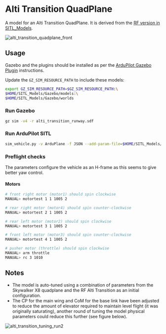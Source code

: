 # Alti Transition QuadPlane

A model for an Alti Transition QuadPlane. It is derived from the [RF version in SITL_Models](https://github.com/ArduPilot/SITL_Models/tree/master/RealFlight/Released_Models/QuadPlanes/Alti_Transition_QuadPlane).

![alti_transition_quadplane_front](https://user-images.githubusercontent.com/24916364/150612555-958a64d4-c434-4f90-94bd-678e6b6011ec.png)


## Usage

Gazebo and the plugins should be installed as per the [ArduPilot Gazebo Plugin](https://github.com/ArduPilot/ardupilot_gazebo) instructions.

Update the `GZ_SIM_RESOURCE_PATH` to include these models:

```bash
export GZ_SIM_RESOURCE_PATH=$GZ_SIM_RESOURCE_PATH:\
$HOME/SITL_Models/Gazebo/models:\
$HOME/SITL_Models/Gazebo/worlds
```

### Run Gazebo

```bash
gz sim -v4 -r alti_transition_runway.sdf
```

###  Run ArduPilot SITL

```bash
sim_vehicle.py -v ArduPlane -f JSON --add-param-file=$HOME/SITL_Models/Gazebo/config/alti_transition_quad.param --console --map
```

### Preflight checks

The parameters configure the vehicle as an H-frame as this seems to give better yaw control.

#### Motors

```bash
# front right motor (motor1) should spin clockwise
MANUAL> motortest 1 1 1005 2

# rear right motor (motor4) should spin counter-clockwise
MANUAL> motortest 2 1 1005 2

# rear left motor (motor2) should spin clockwise
MANUAL> motortest 3 1 1005 2

# front left motor (motor3) should spin counter-clockwise
MANUAL> motortest 4 1 1005 2

# pusher motor (throttle) should spin clockwise
MANUAL> arm throttle
MANUAL> rc 3 1010
```

## Notes

- The model is auto-tuned using a combination of parameters from the Skywalker X8 quadplane and the RF Alti Transition as an initial configuration.
- The CP for the main wing and CoM for the base link have been adjusted to reduce the amount of elevator required to maintain level flight (it was originally saturating), another round of tuning the model physical parameters could reduce this further (see figure below).

![alti_transition_tuning_run2](https://user-images.githubusercontent.com/24916364/150661239-14fb132c-8863-4307-8f38-216f6738786d.png)
